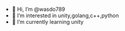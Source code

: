 - 👋 Hi, I’m @wasdo789
- 👀 I’m interested in unity,golang,c++,python
- 🌱 I’m currently learning unity

